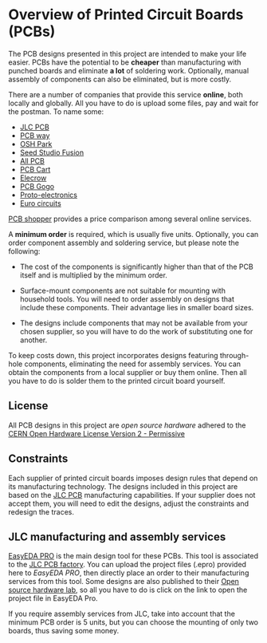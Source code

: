 # Overview of Printed Circuit Boards (PCBs)

The PCB designs presented in this project are intended to make your life easier.
PCBs have the potential to be **cheaper** than manufacturing with punched boards
and eliminate **a lot** of soldering work.
Optionally, manual assembly of components can also be eliminated,
but is more costly.

There are a number of companies that provide this service **online**,
both locally and globally.
All you have to do is upload some files,
pay and wait for the postman.
To name some:

- [JLC PCB](https://jlcpcb.com/?href=easyeda-home)
- [PCB way](https://www.pcbway.com)
- [OSH Park](https://oshpark.com/)
- [Seed Studio Fusion](https://www.seeedstudio.com/fusion_pcb.html)
- [All PCB](https://www.allpcb.com/)
- [PCB Cart](https://www.pcbcart.com/quote/prototype-pcb)
- [Elecrow](https://www.elecrow.com/pcb-manufacturing.html)
- [PCB Gogo](https://www.pcbgogo.com/pcb-fabrication-quote.html)
- [Proto-electronics](https://www.proto-electronics.com/)
- [Euro circuits](https://www.eurocircuits.com/)

[PCB shopper](https://pcbshopper.com/) provides a price comparison among several online services.

A **minimum order** is required, which is usually five units.
Optionally, you can order component assembly and soldering service,
but please note the following:

- The cost of the components is significantly higher than that of the PCB itself
  and is multiplied by the minimum order.

- Surface-mount components are not suitable for mounting with household tools.
  You will need to order assembly on designs that include these components.
  Their advantage lies in smaller board sizes.

- The designs include components that may not be available from your chosen supplier,
  so you will have to do the work of substituting one for another.

To keep costs down, this project incorporates designs featuring through-hole components,
eliminating the need for assembly services.
You can obtain the components from a local supplier or buy them online.
Then all you have to do is solder them to the printed circuit board yourself.

## License

All PCB designs in this project are *open source hardware* adhered to the
[CERN Open Hardware License Version 2 - Permissive](./LICENSE.txt)

## Constraints

Each supplier of printed circuit boards imposes design rules
that depend on its manufacturing technology.
The designs included in this project are based on the
[JLC PCB](https://jlcpcb.com/capabilities/pcb-capabilities) manufacturing capabilities.
If your supplier does not accept them,
you will need to edit the designs,
adjust the constraints and redesign the traces.

## JLC manufacturing and assembly services

[EasyEDA PRO](https://pro.easyeda.com/editor) is the main design tool for these PCBs.
This tool is associated to the
[JLC PCB factory](https://jlcpcb.com/).
You can upload the project files (.epro) provided here to *EasyEDA PRO*,
then directly place an order to their manufacturing services from this tool.
Some designs are also published to their
[Open source hardware lab](./https://oshwlab.com/),
so all you have to do is click on the link to open the project file in EasyEDA Pro.

If you require assembly services from JLC,
take into account that the minimum PCB order is 5 units,
but you can choose the mounting of only two boards, thus saving some money.
